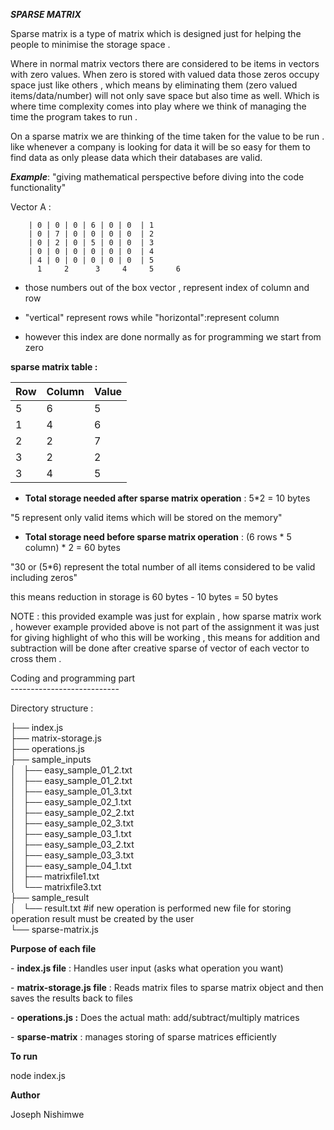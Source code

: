 ***SPARSE MATRIX***

Sparse matrix is a type of matrix which is designed just for helping the people to minimise the storage space .

Where in normal matrix vectors there are considered to be items in vectors with zero values. When zero is stored with valued data those zeros occupy space just like others , which means by eliminating them (zero valued items/data/number) will not only save space but also time as well. Which is where time complexity comes into play where we think of managing the time the program takes to run . 

On a sparse matrix we are thinking of the time taken for the value to be run . like whenever a company is looking for data it will be so easy for them to find data as only please data which their databases are valid. 

***Example***: "giving mathematical perspective before diving into the code functionality"

Vector A : 

        | 0 | 0 | 0 | 6 | 0 | 0  | 1    
        | 0 | 7 | 0 | 0 | 0 | 0  | 2                                     
        | 0 | 2 | 0 | 5 | 0 | 0  | 3   
        | 0 | 0 | 0 | 0 | 0 | 0  | 4  
        | 4 | 0 | 0 | 0 | 0 | 0  | 5  
          1     2      3     4     5     6      
   

*  those numbers out of the box vector , represent index of column and row  
    
* "vertical" represent rows while "horizontal":represent column  
    
* however this index are done normally as for programming we start from zero

   
**sparse matrix table :**

| Row | Column | Value |
| :---- | :---- | :---- |
| 5 | 6 | 5 |
| 1 | 4 | 6 |
| 2 | 2 | 7 |
| 3 | 2 | 2 |
| 3 | 4 | 5 |

* **Total storage needed after sparse matrix operation** : 5\*2 \= 10 bytes

"5 represent only valid items which will be stored on the memory"

* **Total storage need before sparse matrix operation** : (6 rows \* 5 column) \* 2 \= 60 bytes

"30 or (5\*6) represent the total number of all items considered to be valid including zeros"

this means reduction in storage is 60 bytes \- 10 bytes \= 50 bytes

NOTE : this provided example was just for explain , how sparse matrix work , however example provided above is not part of the assignment it was just for giving highlight of who this will be working , this means for addition and subtraction will be done after creative sparse of vector of each vector to cross them . 

Coding and programming part  
\---------------------------

Directory structure : 

├── index.js  
├── matrix-storage.js  
├── operations.js  
├── sample\_inputs  
│   ├──  easy\_sample\_01\_2.txt  
│   ├── easy\_sample\_01\_2.txt  
│   ├── easy\_sample\_01\_3.txt  
│   ├── easy\_sample\_02\_1.txt  
│   ├── easy\_sample\_02\_2.txt  
│   ├── easy\_sample\_02\_3.txt  
│   ├── easy\_sample\_03\_1.txt  
│   ├── easy\_sample\_03\_2.txt  
│   ├── easy\_sample\_03\_3.txt  
│   ├── easy\_sample\_04\_1.txt  
│   ├── matrixfile1.txt  
│   └── matrixfile3.txt  
├── sample\_result  
│   └── result.txt \#if new operation is performed new file for storing operation result must be created by the user  
└── sparse-matrix.js

**Purpose of each file**

 \- **index.js file** : Handles user input (asks what operation you want)

 \- **matrix-storage.js file** : Reads matrix files to sparse matrix object and then saves the results back to files

 \- **operations.js :** Does the actual math: add/subtract/multiply matrices  
   
 \- **sparse-matrix** : manages storing of  sparse matrices efficiently

**To run**

node index.js

**Author**

Joseph Nishimwe  
